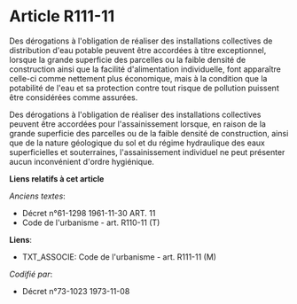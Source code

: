 # Article R111-11

Des dérogations à l'obligation de réaliser des installations collectives de distribution d'eau potable peuvent être accordées
à titre exceptionnel, lorsque la grande superficie des parcelles ou la faible densité de construction ainsi que la facilité
d'alimentation individuelle, font apparaître celle-ci comme nettement plus économique, mais à la condition que la potabilité
de l'eau et sa protection contre tout risque de pollution puissent être considérées comme assurées.

Des dérogations à l'obligation de réaliser des installations collectives peuvent être accordées pour l'assainissement
lorsque, en raison de la grande superficie des parcelles ou de la faible densité de construction, ainsi que de la nature
géologique du sol et du régime hydraulique des eaux superficielles et souterraines, l'assainissement individuel ne peut
présenter aucun inconvénient d'ordre hygiénique.

**Liens relatifs à cet article**

_Anciens textes_:

  - Décret n°61-1298 1961-11-30 ART. 11
  - Code de l'urbanisme - art. R110-11 (T)

**Liens**:

  - TXT_ASSOCIE: Code de l'urbanisme - art. R111-11 (M)

_Codifié par_:

  - Décret n°73-1023 1973-11-08
